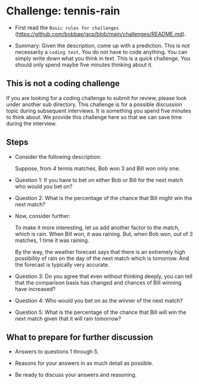 # Challenge:  tennis-rain

* First read the `Basic rules for challenges` (https://github.com/bobbae/gcp/blob/main/challenges/README.md). 

* Summary: Given the description, come up with a prediction. This is not necessarily a `coding test`. You do
not have to code anything.  You can simply write down what you think in text.   This is a quick challenge. You
should only spend maybe five minutes thinking about it.

## This is not a coding challenge

If you are looking for a coding challenge to submit for review, please look under another sub directory.
This challenge is for a possible discussion topic during subsequent interviews. It is something you spend five minutes
to think about.  We provide this challenge here so that we can save time during the interview.

## Steps

* Consider the following description:

   Suppose, from 4 tennis matches, 
   Bob won 3 and Bill won only one.


* Question 1:  If you have to bet on either Bob or Bill for the next match who would you bet on?

* Question 2: What is the percentage of the chance that Bill might win the next match?

* Now, consider further:

   To make it more interesting, let us add another factor to the match,
   which is rain. 
   When Bill won, it was raining. 
   But, when Bob won, out of 3 matches, 1 
   time it was raining.

   By the way, the weather forecast says 
   that there is an extremely high possibility 
   of rain on the day of the next match 
   which is tomorrow. 
   And the forecast is typically 
   very accurate.


* Question 3: Do you agree that even without thinking deeply, 
you can tell that the comparison basis has 
changed and chances of Bill winning have increased?

* Question 4: Who would you bet on as the winner of the next match?

* Question 5: What is the percentage of the chance that Bill will win the next 
match given that it will rain tomorrow?

## What to prepare for further discussion

* Answers to questions 1 through 5.

* Reasons for your answers in as much detail as possible.

* Be ready to discuss your answers and reasoning.


